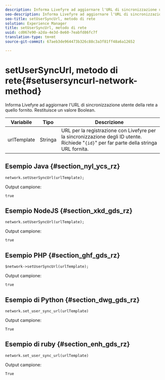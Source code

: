 ```yaml
---
description: Informa Livefyre ad aggiornare l'URL di sincronizzazione utente della rete a quello fornito. Restituisce un valore Boolean.
seo-description: Informa Livefyre ad aggiornare l'URL di sincronizzazione utente della rete a quello fornito. Restituisce un valore Boolean.
seo-title: setUserSyncUrl, metodo di rete
solution: Experience Manager
title: setUserSyncUrl, metodo di rete
uuid: cd067e90-a2da-4e3d-8e60-7eabfd86fc7f
translation-type: tm+mt
source-git-commit: 67aeb3de964473b326c88c3a3f81ff48a6a12652

---
```



# setUserSyncUrl, metodo di rete{#setusersyncurl-network-method}

Informa Livefyre ad aggiornare l'URL di sincronizzazione utente della rete a quello fornito. Restituisce un valore Boolean.

| Variabile | Tipo | Descrizione |
|--- |--- |--- |
| urlTemplate | Stringa | URL per la registrazione con Livefyre per la sincronizzazione degli ID utente. Richiede "`{id}`" per far parte della stringa URL fornita. |

## Esempio Java {#section_nyl_ycs_rz}

```
network.setUserSyncUrl(urlTemplate); 
```

Output campione:

```
true
```

## Esempio NodeJS {#section_xkd_gds_rz}

```
network.setUserSyncUrl(urlTemplate); 
```

Output campione:

```
true
```

## Esempio PHP {#section_ghf_gds_rz}

```
$network->setUserSyncUrl(urlTemplate); 
```

Output campione:

```
true
```

## Esempio di Python {#section_dwg_gds_rz}

```
network.set_user_sync_url(urlTemplate) 
```

Output campione:

```
True
```

## Esempio di ruby {#section_enh_gds_rz}

```
network.set_user_sync_url(urlTemplate) 
```

Output campione:

```
True
```
